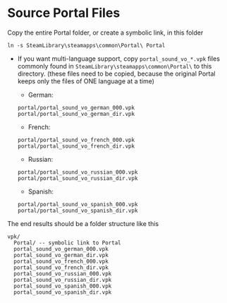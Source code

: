 # Source Portal Files

Copy the entire Portal folder, or create a symbolic link, in this folder

```
ln -s SteamLibrary\steamapps\common\Portal\ Portal
```

- If you want multi-language support, copy `portal_sound_vo_*.vpk` files commonly found in `SteamLibrary\steamapps\common\Portal\` to this directory.
  (these files need to be copied, because the original Portal keeps only the files of ONE language at a time)

  - German:
  ```
  portal/portal_sound_vo_german_000.vpk
  portal/portal_sound_vo_german_dir.vpk
  ```

  - French:
  ```
  portal/portal_sound_vo_french_000.vpk
  portal/portal_sound_vo_french_dir.vpk
  ```

  - Russian:
  ```
  portal/portal_sound_vo_russian_000.vpk
  portal/portal_sound_vo_russian_dir.vpk
  ```

  - Spanish:
  ```
  portal/portal_sound_vo_spanish_000.vpk
  portal/portal_sound_vo_spanish_dir.vpk
  ```

The end results should be a folder structure like this

```
vpk/
  Portal/ -- symbolic link to Portal
  portal_sound_vo_german_000.vpk
  portal_sound_vo_german_dir.vpk
  portal_sound_vo_french_000.vpk
  portal_sound_vo_french_dir.vpk
  portal_sound_vo_russian_000.vpk
  portal_sound_vo_russian_dir.vpk
  portal_sound_vo_spanish_000.vpk
  portal_sound_vo_spanish_dir.vpk
```